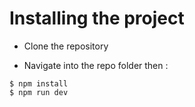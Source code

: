 # Installing the project

- Clone the repository

- Navigate into the repo folder then :

```
$ npm install
$ npm run dev
```
